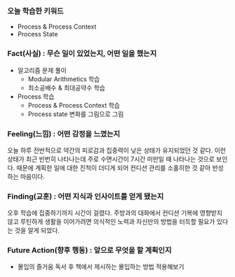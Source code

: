 ### 오늘 학습한 키워드

- Process & Process Context
- Process State

### Fact(사실) : 무슨 일이 있었는지, 어떤 일을 했는지

- 알고리즘 문제 풀이
  - Modular Arithmetics 학습
  - 최소공배수 & 최대공약수 학습
- Process 학습
  - Process & Process Context 학습
  - Process state 변화를 그림으로 그림

### Feeling(느낌) : 어떤 감정을 느꼈는지

오늘 하루 전반적으로 약간의 피로감과 집중력이 낮은 상태가 유지되었던 것 같다.
이런 상태가 최근 빈번히 나타나는데 주로 수면시간이 7시간 미만일 때 나타나는 것으로 보인다.
때문에 계획한 일에 대한 진척이 더디게 되어 컨디션 관리를 소홀히한 것 같아 반성하는 마음이다.

### Finding(교훈) : 어떤 지식과 인사이트를 얻게 됐는지

오후 학습에 집중하기까지 시간이 걸렸다. 주방과의 대화에서 컨디션 기복에 영향받지 않고 루틴하게 생활을 이어가려면 의식적인 노력과 자신만의 방법을 터득할 필요가 있다는 것을 알게 되었다.

### Future Action(향후 행동) : 앞으로 무엇을 할 계획인지

- 몰입의 즐거움 독서 후 책에서 제시하는 몰입하는 방법 적용해보기
